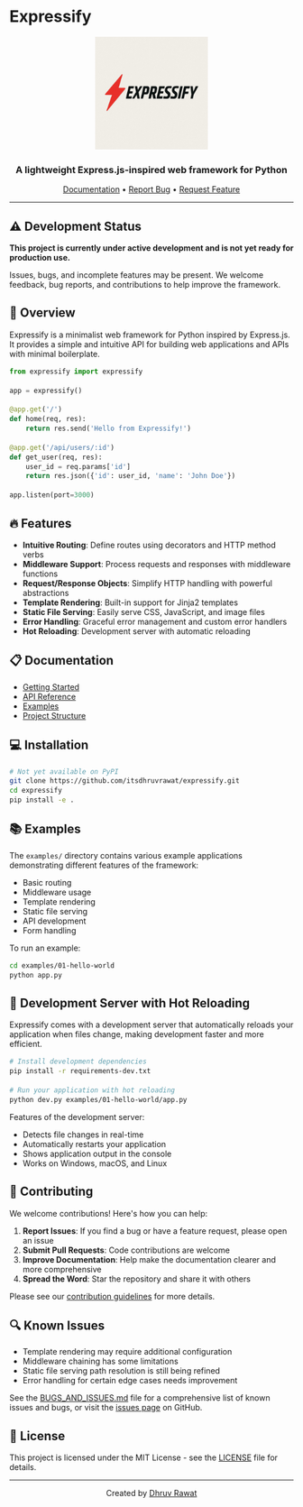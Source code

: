 # Expressify

<div align="center">
  <img src="docs/assets/images/expressify.jpeg" alt="Expressify Logo" width="200">
  <h3>A lightweight Express.js-inspired web framework for Python</h3>
  <p>
    <a href="https://express-ify.netlify.app" target="_blank">Documentation</a> •
    <a href="https://github.com/itsdhruvrawat/expressify/issues">Report Bug</a> •
    <a href="https://github.com/itsdhruvrawat/expressify/issues">Request Feature</a>
  </p>
</div>

---

## ⚠️ Development Status

**This project is currently under active development and is not yet ready for production use.**

Issues, bugs, and incomplete features may be present. We welcome feedback, bug reports, and contributions to help improve the framework.

## 🚀 Overview

Expressify is a minimalist web framework for Python inspired by Express.js. It provides a simple and intuitive API for building web applications and APIs with minimal boilerplate.

```python
from expressify import expressify

app = expressify()

@app.get('/')
def home(req, res):
    return res.send('Hello from Expressify!')

@app.get('/api/users/:id')
def get_user(req, res):
    user_id = req.params['id']
    return res.json({'id': user_id, 'name': 'John Doe'})

app.listen(port=3000)
```

## 🔥 Features

- **Intuitive Routing**: Define routes using decorators and HTTP method verbs
- **Middleware Support**: Process requests and responses with middleware functions
- **Request/Response Objects**: Simplify HTTP handling with powerful abstractions
- **Template Rendering**: Built-in support for Jinja2 templates
- **Static File Serving**: Easily serve CSS, JavaScript, and image files
- **Error Handling**: Graceful error management and custom error handlers
- **Hot Reloading**: Development server with automatic reloading

## 📋 Documentation

- [Getting Started](docs/pages/getting-started.html)
- [API Reference](docs/pages/api-reference.html)
- [Examples](docs/pages/examples.html)
- [Project Structure](examples/PROJECT_STRUCTURE.md)

## 💻 Installation

```bash
# Not yet available on PyPI
git clone https://github.com/itsdhruvrawat/expressify.git
cd expressify
pip install -e .
```

## 📚 Examples

The `examples/` directory contains various example applications demonstrating different features of the framework:

- Basic routing
- Middleware usage
- Template rendering
- Static file serving
- API development
- Form handling

To run an example:

```bash
cd examples/01-hello-world
python app.py
```

## 🔄 Development Server with Hot Reloading

Expressify comes with a development server that automatically reloads your application when files change, making development faster and more efficient.

```bash
# Install development dependencies
pip install -r requirements-dev.txt

# Run your application with hot reloading
python dev.py examples/01-hello-world/app.py
```

Features of the development server:
- Detects file changes in real-time
- Automatically restarts your application
- Shows application output in the console
- Works on Windows, macOS, and Linux

## 🤝 Contributing

We welcome contributions! Here's how you can help:

1. **Report Issues**: If you find a bug or have a feature request, please open an issue
2. **Submit Pull Requests**: Code contributions are welcome
3. **Improve Documentation**: Help make the documentation clearer and more comprehensive
4. **Spread the Word**: Star the repository and share it with others

Please see our [contribution guidelines](CONTRIBUTING.md) for more details.

## 🔍 Known Issues

- Template rendering may require additional configuration
- Middleware chaining has some limitations
- Static file serving path resolution is still being refined
- Error handling for certain edge cases needs improvement

See the [BUGS_AND_ISSUES.md](BUGS_AND_ISSUES.md) file for a comprehensive list of known issues and bugs, or visit the [issues page](https://github.com/itsdhruvrawat/expressify/issues) on GitHub.

## 📜 License

This project is licensed under the MIT License - see the [LICENSE](LICENSE) file for details.

---

<div align="center">
  <p>Created by <a href="https://github.com/itsdhruvrawat">Dhruv Rawat</a></p>
</div> 
